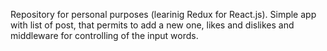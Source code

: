Repository for personal purposes (learinig Redux for React.js). Simple app with list of post, that permits to add a new one, likes and dislikes and middleware for controlling of the input words.
